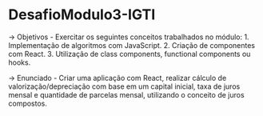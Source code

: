 # DesafioModulo3-IGTI

-> Objetivos
    - Exercitar os seguintes conceitos trabalhados no módulo:
    1. Implementação de algoritmos com JavaScript.
    2. Criação de componentes com React.
    3. Utilização de class components, functional components ou hooks.


-> Enunciado
    - Criar uma aplicação com React, realizar cálculo de valorização/depreciação com base em um capital inicial, taxa de juros mensal e quantidade de parcelas mensal, utilizando o conceito de juros compostos.
